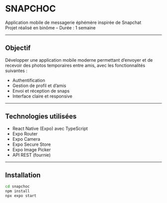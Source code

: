 # SNAPCHOC

Application mobile de messagerie éphémère inspirée de Snapchat  
Projet réalisé en binôme – Durée : 1 semaine

---

## Objectif

Développer une application mobile moderne permettant d’envoyer et de recevoir des photos temporaires entre amis, avec les fonctionnalités suivantes :

- Authentification
- Gestion de profil et d’amis
- Envoi et réception de snaps
- Interface claire et responsive

---

## Technologies utilisées

- React Native (Expo) avec TypeScript
- Expo Router
- Expo Camera
- Expo Secure Store
- Expo Image Picker
- API REST (fournie)

---

## Installation

```bash
cd snapchoc
npm install
npx expo start

